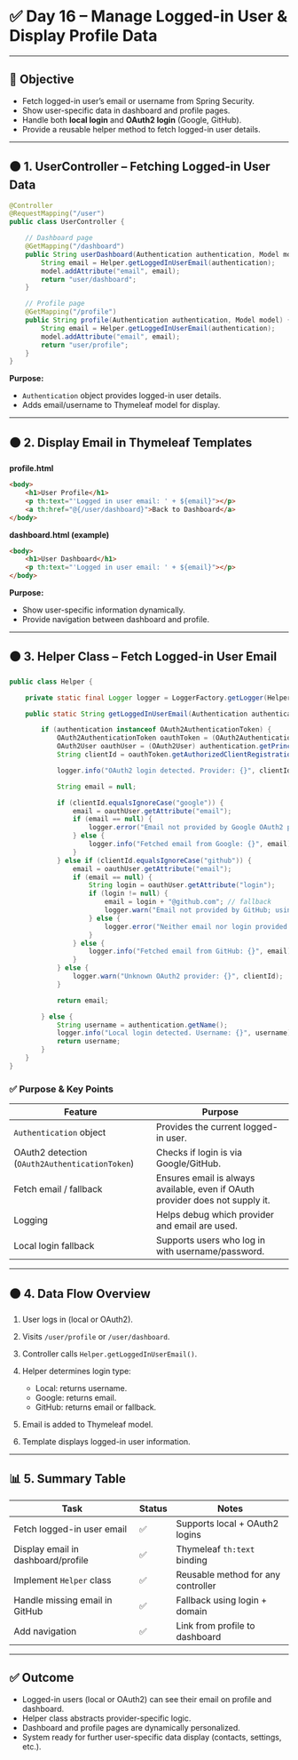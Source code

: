 
# ✅ **Day 16 – Manage Logged-in User & Display Profile Data**

---

## 🎯 **Objective**

* Fetch logged-in user’s email or username from Spring Security.
* Show user-specific data in dashboard and profile pages.
* Handle both **local login** and **OAuth2 login** (Google, GitHub).
* Provide a reusable helper method to fetch logged-in user details.

---

## 🟠 **1. UserController – Fetching Logged-in User Data**

```java
@Controller
@RequestMapping("/user")
public class UserController {

    // Dashboard page
    @GetMapping("/dashboard")
    public String userDashboard(Authentication authentication, Model model) {
        String email = Helper.getLoggedInUserEmail(authentication);
        model.addAttribute("email", email);
        return "user/dashboard";
    }

    // Profile page
    @GetMapping("/profile")
    public String profile(Authentication authentication, Model model) {
        String email = Helper.getLoggedInUserEmail(authentication);
        model.addAttribute("email", email);
        return "user/profile";
    }
}
```

**Purpose:**

* `Authentication` object provides logged-in user details.
* Adds email/username to Thymeleaf model for display.

---

## 🟠 **2. Display Email in Thymeleaf Templates**

**profile.html**

```html
<body>
    <h1>User Profile</h1>
    <p th:text="'Logged in user email: ' + ${email}"></p>
    <a th:href="@{/user/dashboard}">Back to Dashboard</a>
</body>
```

**dashboard.html (example)**

```html
<body>
    <h1>User Dashboard</h1>
    <p th:text="'Logged in user email: ' + ${email}"></p>
</body>
```

**Purpose:**

* Show user-specific information dynamically.
* Provide navigation between dashboard and profile.

---

## 🟠 **3. Helper Class – Fetch Logged-in User Email**

```java
public class Helper {

    private static final Logger logger = LoggerFactory.getLogger(Helper.class);

    public static String getLoggedInUserEmail(Authentication authentication) {

        if (authentication instanceof OAuth2AuthenticationToken) {
            OAuth2AuthenticationToken oauthToken = (OAuth2AuthenticationToken) authentication;
            OAuth2User oauthUser = (OAuth2User) authentication.getPrincipal();
            String clientId = oauthToken.getAuthorizedClientRegistrationId();

            logger.info("OAuth2 login detected. Provider: {}", clientId);

            String email = null;

            if (clientId.equalsIgnoreCase("google")) {
                email = oauthUser.getAttribute("email");
                if (email == null) {
                    logger.error("Email not provided by Google OAuth2 provider.");
                } else {
                    logger.info("Fetched email from Google: {}", email);
                }
            } else if (clientId.equalsIgnoreCase("github")) {
                email = oauthUser.getAttribute("email");
                if (email == null) {
                    String login = oauthUser.getAttribute("login");
                    if (login != null) {
                        email = login + "@github.com"; // fallback
                        logger.warn("Email not provided by GitHub; using fallback: {}", email);
                    } else {
                        logger.error("Neither email nor login provided by GitHub OAuth2 provider.");
                    }
                } else {
                    logger.info("Fetched email from GitHub: {}", email);
                }
            } else {
                logger.warn("Unknown OAuth2 provider: {}", clientId);
            }

            return email;

        } else {
            String username = authentication.getName();
            logger.info("Local login detected. Username: {}", username);
            return username;
        }
    }
}
```

### ✅ **Purpose & Key Points**

| Feature                                        | Purpose                                                                       |
| ---------------------------------------------- | ----------------------------------------------------------------------------- |
| `Authentication` object                        | Provides the current logged-in user.                                          |
| OAuth2 detection (`OAuth2AuthenticationToken`) | Checks if login is via Google/GitHub.                                         |
| Fetch email / fallback                         | Ensures email is always available, even if OAuth provider does not supply it. |
| Logging                                        | Helps debug which provider and email are used.                                |
| Local login fallback                           | Supports users who log in with username/password.                             |

---

## 🟠 **4. Data Flow Overview**

1. User logs in (local or OAuth2).
2. Visits `/user/profile` or `/user/dashboard`.
3. Controller calls `Helper.getLoggedInUserEmail()`.
4. Helper determines login type:

   * Local: returns username.
   * Google: returns email.
   * GitHub: returns email or fallback.
5. Email is added to Thymeleaf model.
6. Template displays logged-in user information.

---

## 📊 **5. Summary Table**

| Task                               | Status | Notes                              |
| ---------------------------------- | ------ | ---------------------------------- |
| Fetch logged-in user email         | ✅      | Supports local + OAuth2 logins     |
| Display email in dashboard/profile | ✅      | Thymeleaf `th:text` binding        |
| Implement `Helper` class           | ✅      | Reusable method for any controller |
| Handle missing email in GitHub     | ✅      | Fallback using login + domain      |
| Add navigation                     | ✅      | Link from profile to dashboard     |

---

## ✅ **Outcome**

* Logged-in users (local or OAuth2) can see their email on profile and dashboard.
* Helper class abstracts provider-specific logic.
* Dashboard and profile pages are dynamically personalized.
* System ready for further user-specific data display (contacts, settings, etc.).


